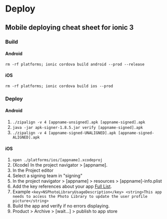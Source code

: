 # Deploy
## Mobile deploying cheat sheet for ionic 3
### Build
#### Android
```rm -rf platforms; ionic cordova build android --prod --release```

#### iOS
```rm -rf platforms; ionic cordova build ios --prod```

### Deploy
#### Android
1. ```./zipalign -v 4 [appname-unsigned].apk [appname-signed].apk ```
2. ```java -jar apk-signer-1.8.5.jar verify [appname-signed].apk ```
3. ```./zipalign -v 4 [appname-signed-UNALIGNED].apk [appname-signed-ALIGNED].apk ```

#### iOS
1. ```open ./platforms/ios/[appname].xcodeproj```
2. (Xcode) In the project navigator > [appname].
3. In the Project editor
4. Select a signing team in "signing"
5. In the project navigator > [appname] > resources > [appname]-info.plist
6. Add the key references about your app [Full List](https://github.com/yusufgkl/Apple-list-key-references).
7. Example ```<key>NSPhotoLibraryUsageDescription</key>
<string>This app needs to access the Photo Library to update the user profile picture</string>```
8. Build the app and verify if no errors displaying.
8. Product > Archive > [wait...] > publish to app store

